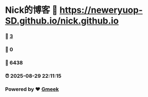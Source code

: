 # Nick的博客 :link: https://neweryuop-SD.github.io/nick.github.io 
### :page_facing_up: [3](https://neweryuop-SD.github.io/nick.github.io/tag.html) 
### :speech_balloon: 0 
### :hibiscus: 6438 
### :alarm_clock: 2025-08-29 22:11:15 
### Powered by :heart: [Gmeek](https://github.com/Meekdai/Gmeek)
